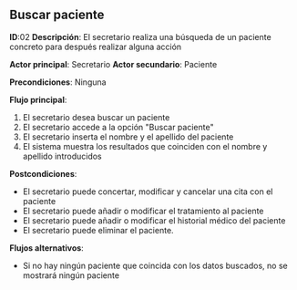 ## Buscar paciente

**ID**:02  **Descripción**: El secretario realiza una búsqueda de un paciente concreto para después realizar alguna acción

**Actor principal**: Secretario
**Actor secundario**: Paciente


**Precondiciones**: Ninguna

**Flujo principal**:
1. El secretario desea buscar un paciente
2. El secretario accede a la opción "Buscar paciente"
3. El secretario inserta el nombre y el apellido del paciente
4. El sistema muestra los resultados que coinciden con el nombre y apellido introducidos

**Postcondiciones**:
* El secretario puede concertar, modificar y cancelar una cita con el paciente
* El secretario puede añadir o modificar el tratamiento al paciente
* El secretario puede añadir o modificar el historial médico del paciente
* El secretario puede eliminar el paciente.

**Flujos alternativos**:  
* Si no hay ningún paciente que coincida con los datos buscados, no se mostrará ningún paciente
